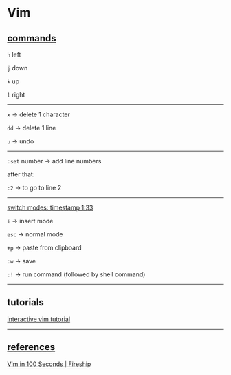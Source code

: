 # Vim

## [commands](https://github.com/CoderSales/Vim/blob/main/docs/commands.md)

`h` left

`j` down

`k` up

`l` right

_____

`x` -> delete 1 character



`dd` -> delete 1 line



`u` -> undo

____

`:set` number -> add line numbers



after that:



`:2` -> to go to line 2

____

[switch modes: timestamp 1:33](https://youtu.be/-txKSRn0qeA?t=90)

`i` -> insert mode

`esc` -> normal mode

`+p` -> paste from clipboard

`:w` -> save

`:!` -> run command (followed by shell command)

____

## tutorials

[interactive vim tutorial](https://www.openvim.com/sandbox.html)

____

## [references](https://github.com/CoderSales/Vim/blob/main/docs/references.md)

[Vim in 100 Seconds | Fireship](https://youtu.be/-txKSRn0qeA?t=68)
